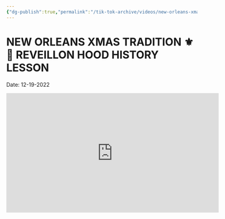 ```yaml
---
{"dg-publish":true,"permalink":"/tik-tok-archive/videos/new-orleans-xmas-tradition-reveillon-hood-history-lesson/"}
---
```


# NEW ORLEANS XMAS TRADITION ⚜️🎄 REVEILLON HOOD HISTORY LESSON
Date: 12-19-2022

<iframe width="560" height="315" src="https://www.youtube.com/embed/9n0wY8z6gWU" title="YouTube video player" frameborder="0" allow="accelerometer; autoplay; clipboard-write; encrypted-media; gyroscope; picture-in-picture; web-share" allowfullscreen></iframe>